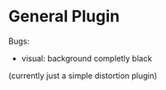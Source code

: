 # General Plugin

Bugs: 

+ visual: background completly black

(currently just a simple distortion plugin)
